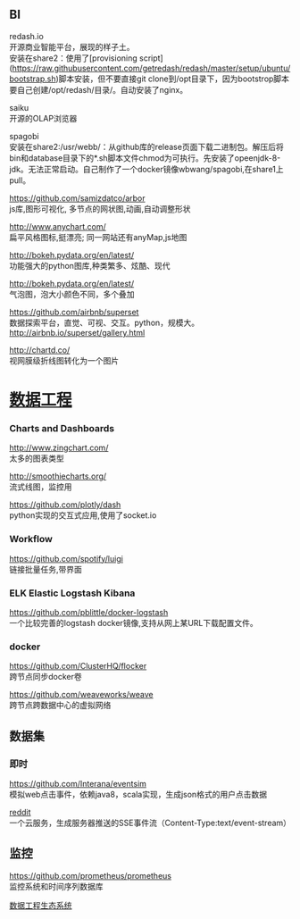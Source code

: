 ## BI
redash.io  
开源商业智能平台，展现的样子土。  
安装在share2：使用了[provisioning script]  (https://raw.githubusercontent.com/getredash/redash/master/setup/ubuntu/bootstrap.sh)脚本安装，但不要直接git clone到/opt目录下，因为bootstrop脚本要自己创建/opt/redash/目录/。自动安装了nginx。  

saiku  
开源的OLAP浏览器  

spagobi  
安装在share2:/usr/webb/：从github库的release页面下载二进制包。解压后将bin和database目录下的*.sh脚本文件chmod为可执行。先安装了opeenjdk-8-jdk。无法正常启动。自己制作了一个docker镜像wbwang/spagobi,在share1上pull。  


https://github.com/samizdatco/arbor  
js库,图形可视化, 多节点的网状图,动画,自动调整形状  

http://www.anychart.com/  
扁平风格图标,挺漂亮; 同一网站还有anyMap,js地图  

http://bokeh.pydata.org/en/latest/  
功能强大的python图库,种类繁多、炫酷、现代  

http://bokeh.pydata.org/en/latest/  
气泡图，泡大小颜色不同，多个叠加  

https://github.com/airbnb/superset  
数据探索平台，直觉、可视、交互。python，规模大。 http://airbnb.io/superset/gallery.html  

http://chartd.co/  
视网膜级折线图转化为一个图片  


# [数据工程](https://github.com/igorbarinov/awesome-data-engineering)  
### Charts and Dashboards  
http://www.zingchart.com/  
太多的图表类型  

http://smoothiecharts.org/  
流式线图，监控用  

https://github.com/plotly/dash  
python实现的交互式应用,使用了socket.io  

### Workflow
https://github.com/spotify/luigi  
链接批量任务,带界面  

### ELK Elastic Logstash Kibana
https://github.com/pblittle/docker-logstash  
一个比较完善的logstash docker镜像,支持从网上某URL下载配置文件。  

### docker
https://github.com/ClusterHQ/flocker  
跨节点同步docker卷  

https://github.com/weaveworks/weave  
跨节点跨数据中心的虚拟网络  

## 数据集
### 即时
https://github.com/Interana/eventsim  
模拟web点击事件，依赖java8，scala实现，生成json格式的用户点击数据  

[reddit](https://www.reddit.com/r/datasets/comments/3mk1vg/realtime_data_is_available_including_comments/)  
一个云服务，生成服务器推送的SSE事件流（Content-Type:text/event-stream）  

## 监控
https://github.com/prometheus/prometheus  
监控系统和时间序列数据库  

[数据工程生态系统](http://xyz.insightdataengineering.com/blog/pipeline_map.html)  